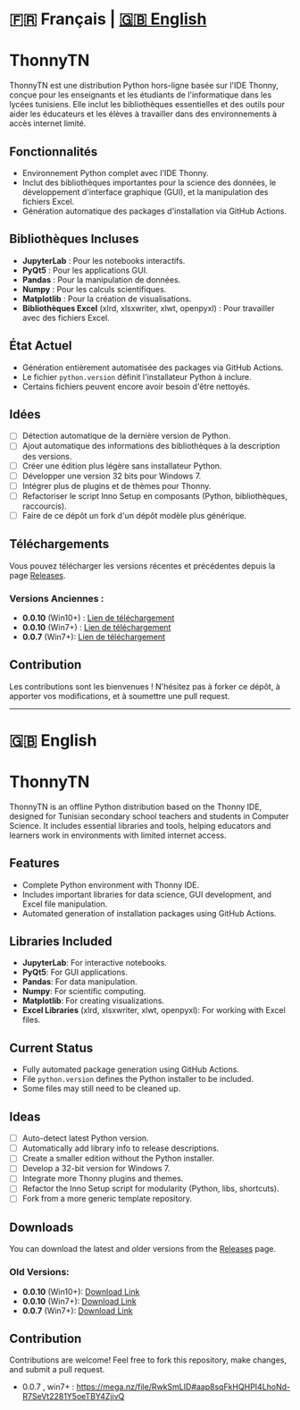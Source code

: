 # 🇫🇷 Français | [🇬🇧 English](#english)

# ThonnyTN

ThonnyTN est une distribution Python hors-ligne basée sur l'IDE Thonny, conçue pour les enseignants et les étudiants de l'informatique dans les lycées tunisiens. Elle inclut les bibliothèques essentielles et des outils pour aider les éducateurs et les élèves à travailler dans des environnements à accès internet limité.

## Fonctionnalités

- Environnement Python complet avec l'IDE Thonny.
- Inclut des bibliothèques importantes pour la science des données, le développement d'interface graphique (GUI), et la manipulation des fichiers Excel.
- Génération automatique des packages d'installation via GitHub Actions.

## Bibliothèques Incluses

- **JupyterLab** : Pour les notebooks interactifs.
- **PyQt5** : Pour les applications GUI.
- **Pandas** : Pour la manipulation de données.
- **Numpy** : Pour les calculs scientifiques.
- **Matplotlib** : Pour la création de visualisations.
- **Bibliothèques Excel** (xlrd, xlsxwriter, xlwt, openpyxl) : Pour travailler avec des fichiers Excel.

## État Actuel

- Génération entièrement automatisée des packages via GitHub Actions.
- Le fichier `python.version` définit l'installateur Python à inclure.
- Certains fichiers peuvent encore avoir besoin d'être nettoyés.

## Idées

- [ ] Détection automatique de la dernière version de Python.
- [ ] Ajout automatique des informations des bibliothèques à la description des versions.
- [ ] Créer une édition plus légère sans installateur Python.
- [ ] Développer une version 32 bits pour Windows 7.
- [ ] Intégrer plus de plugins et de thèmes pour Thonny.
- [ ] Refactoriser le script Inno Setup en composants (Python, bibliothèques, raccourcis).
- [ ] Faire de ce dépôt un fork d'un dépôt modèle plus générique.

## Téléchargements

Vous pouvez télécharger les versions récentes et précédentes depuis la page [Releases](https://github.com/selmen2004/ThonnyTN/releases).

### Versions Anciennes :

- **0.0.10** (Win10+) : [Lien de téléchargement](https://mega.nz/file/p99y0SqT#fy5PE7RthCjqIPQ0ISKXZJc8eG4FzGsgK0LmecKf98Q)
- **0.0.10** (Win7+) : [Lien de téléchargement](https://mega.nz/file/p5FglJoL#m550dig4pUmtNsS5C4k0iAFVVku6qdZQCsnIbz9j0cs)
- **0.0.7** (Win7+): [Lien de téléchargement](https://mega.nz/file/RwkSmLID#aap8sqFkHQHPI4LhoNd-R7SeVt2281Y5oeTBY4ZjivQ)

## Contribution

Les contributions sont les bienvenues ! N'hésitez pas à forker ce dépôt, à apporter vos modifications, et à soumettre une pull request.

---

# 🇬🇧 English

# ThonnyTN

ThonnyTN is an offline Python distribution based on the Thonny IDE, designed for Tunisian secondary school teachers and students in Computer Science. It includes essential libraries and tools, helping educators and learners work in environments with limited internet access.

## Features

- Complete Python environment with Thonny IDE.
- Includes important libraries for data science, GUI development, and Excel file manipulation.
- Automated generation of installation packages using GitHub Actions.

## Libraries Included

- **JupyterLab**: For interactive notebooks.
- **PyQt5**: For GUI applications.
- **Pandas**: For data manipulation.
- **Numpy**: For scientific computing.
- **Matplotlib**: For creating visualizations.
- **Excel Libraries** (xlrd, xlsxwriter, xlwt, openpyxl): For working with Excel files.

## Current Status

- Fully automated package generation using GitHub Actions.
- File `python.version` defines the Python installer to be included.
- Some files may still need to be cleaned up.

## Ideas

- [ ] Auto-detect latest Python version.
- [ ] Automatically add library info to release descriptions.
- [ ] Create a smaller edition without the Python installer.
- [ ] Develop a 32-bit version for Windows 7.
- [ ] Integrate more Thonny plugins and themes.
- [ ] Refactor the Inno Setup script for modularity (Python, libs, shortcuts).
- [ ] Fork from a more generic template repository.

## Downloads

You can download the latest and older versions from the [Releases](https://github.com/selmen2004/ThonnyTN/releases) page.

### Old Versions:

- **0.0.10** (Win10+): [Download Link](https://mega.nz/file/p99y0SqT#fy5PE7RthCjqIPQ0ISKXZJc8eG4FzGsgK0LmecKf98Q)
- **0.0.10** (Win7+): [Download Link](https://mega.nz/file/p5FglJoL#m550dig4pUmtNsS5C4k0iAFVVku6qdZQCsnIbz9j0cs)
- **0.0.7** (Win7+): [Download Link](https://mega.nz/file/RwkSmLID#aap8sqFkHQHPI4LhoNd-R7SeVt2281Y5oeTBY4ZjivQ)
## Contribution

Contributions are welcome! Feel free to fork this repository, make changes, and submit a pull request.


* 0.0.7 , win7+ : https://mega.nz/file/RwkSmLID#aap8sqFkHQHPI4LhoNd-R7SeVt2281Y5oeTBY4ZjivQ
